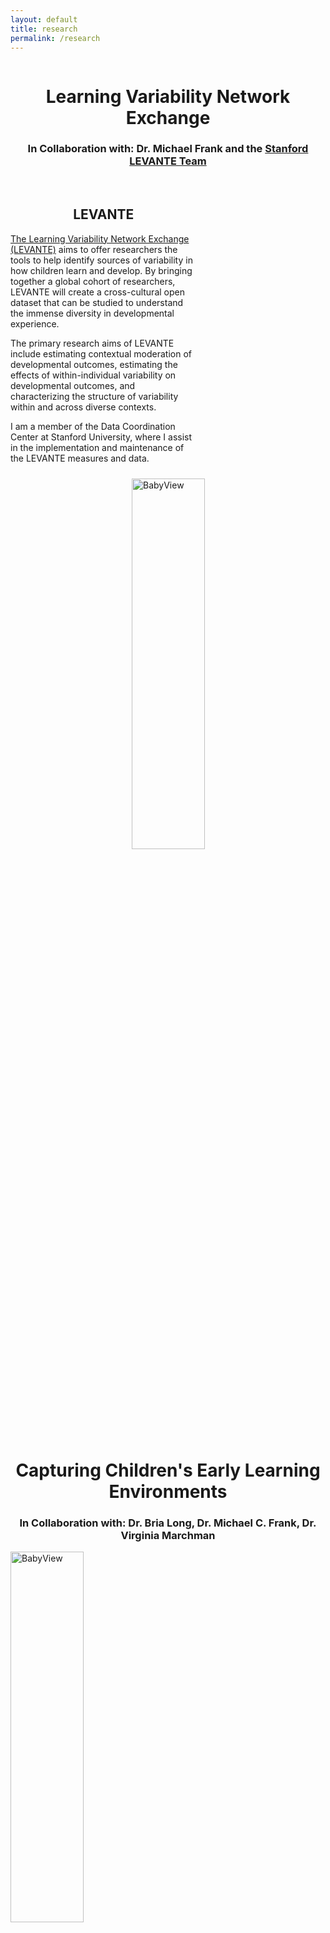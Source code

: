 ```yaml
---
layout: default
title: research
permalink: /research
---
```


<div style="display:inline-block">
    <h1 style = "text-align:center">Learning Variability Network Exchange</h1>
    <h3 style = "text-align:center">In Collaboration with: Dr. Michael Frank and the <a href="https://levante-network.org/data-coordination-center/">Stanford LEVANTE Team</a></h3>
    <br>
    <div style = "width: 100%; margin: auto; display: inline-block">
        <div style="width: 59%; float:left; padding: 0px 0px 10px 0px">
        <h2 style = "text-align:center">LEVANTE</h2>
        <p>
        <a href="https://levante-network.org/">The Learning Variability Network Exchange (LEVANTE)</a> aims to offer researchers the tools to help identify sources of variability in how children learn and develop. By bringing together a global cohort of researchers, LEVANTE will create  a cross-cultural open dataset that can be studied to understand the immense diversity in developmental experience. 
        </p>
        <p>
        The primary research aims of LEVANTE include estimating contextual moderation of developmental outcomes, estimating the effects of within-individual variability on developmental outcomes, and characterizing the structure of variability within and across diverse contexts.
        </p>
        <p>
        I am a member of the Data Coordination Center at Stanford University, where I assist in the implementation and maintenance of the LEVANTE measures and data.
        </p>
        </div>
        <img style="float:right; padding: 0px 10px 10px 0px; min-width:300px" src="{{site.url}}{{site.baseurl}}/images/levante.png" width = "39%" alt="BabyView">
    </div>
</div>

<div style="display:inline-block">
    <h1 style = "text-align:center">Capturing Children's Early Learning Environments</h1>
    <h3 style = "text-align:center">In Collaboration with: Dr. Bria Long, Dr. Michael C. Frank, Dr. Virginia Marchman</h3>
    <div style = "width: 100%; margin: auto; display: inline-block">
    <img style="float:left; padding: 0px 10px 10px 0px; min-width:300px" src="{{site.url}}{{site.baseurl}}/images/babyview.png" width = "39%" alt="BabyView">
        <div style="width: 60%; float:right; padding: 0px 0px 10px 0px">
        <h2 style = "text-align:center">BabyView Project</h2>
        <p>
        The BabyView Camera is a professionally designed child-safety helmet with an attached Go-Pro designed to capture an egocentric view of children's early learning environments. I am a project manager on a longitudinal study that collects high-resolution, at-home egocentric video data from children 6-30 months over a 2-year period. Using this data we can concurrently analyze the statistics of a child's naturalistic visual and auditory input and track changes in these inputs with the child's developmental trajectory. This rich data allows us to quantify variation in children's early ecology and build models that help us understand how the child's ecology scaffolds early learning.  
        </p>
        <p>
        Design documentation, assembly instructions, and participant instructions can be found at <a href="https://osf.io/kwvxu/">https://osf.io/kwvxu/</a>.
        </p>
        {% reference long2023 %}
        </div>
    </div>
    <br>
    <div style = "width: 100%; margin: auto; display: inline-block">
        <div style="width: 59%; float:left; padding: 0px 0px 10px 0px">
        <h2 style = "text-align:center">PreSchool ChildView</h2>
        <p>
        One challenge in attempting to quantify children's everyday contexts is capturing naturalistic accounts of ecologically viable contexts outside of the home. As an extension of the BabyView Longitudinal Study, I also manage a project where I collect egocentric video data of children's naturalistic preschool classroom environment for children 3-5 years-old. This data set aims to collect naturalistic accounts of child-led play, exploration, and social interactions in the classroom context. Using this data we can analyze similar statistics of visual and auditory input and also analyze novel first-person accounts of naturalistic child-child and child-teacher interactions. 
        </p>
        <p>
        Ultimately, our goal is to make a publicly available (for authorized researchers) dataset comprised of video data from both BabyView and ChildView Projects. 
        </p>
        {% reference sparks2024 %}
        </div>
    <img style="float:right; padding: 0px 0px 10px 10px; min-width:300px" src="{{site.url}}{{site.baseurl}}/images/childview.png" width = "39%" alt="ChildView">
    </div>
</div>

<div style="display:inline-block">
    <h1 style = "text-align:center">Inferring Knowledge from Communication</h1>
    <h3 style = "text-align:center">In Collaboration with: Aaron Chuey and Dr. Hyowon Gweon</h3>
    <br>
    <div style = "width: 100%; margin: auto; display: inline-block">
    <img style="float:left; padding: 0px 10px 10px 0px; min-width:300px" src="{{site.url}}{{site.baseurl}}/images/ikc.png" width = "39%" alt="IKC">
        <div style="width: 59%; float:right; padding: 0px 0px 10px 0px">
        <h2 style = "text-align:center">Identifying Knowledgeable Speakers Using Causal Influence</h2>
        <p>
        How can we learn from observing communicative exchanges? Prior work has explored children's understanding of how speakers can influence listeners' beliefs and behaviors. This work asks whether children make knowledge inferences about a speaker using their causal influence over listeners. Across 3 studies, we test whether children are sensitive to changes in the outcomes of a listener's behavior (1), changes in a listener's behavior (2), and whether a speaker spoke or sneezed (3) as evidence for identifying knowledgeable speakers. We find that by 5 years-old, children can reason causally about the consequences of communication in order to infer the knowledge of a speaker. Future work could aim to explore (1) more complex multi-party inferences made in these social contexts and (2) implications for these abilities in pedagogical contexts where knowledge-inferences may support children's ability to assess and learn from knowledgeable informants. 
        </p>
        <p>
        Study materials (videos & stimuli) and data can be found at <a href="https://osf.io/derxp/?view_only=d3ad5730e321405da0e5347dfb35a3f0">https://osf.io/derxp/</a>.
        </p>
        {% reference chuey2023 %}
        <br>
        {% reference sparks2022 %}
        </div>
    </div>
</div>